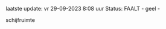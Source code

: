 laatste update: 
vr 29-09-2023  8:08   uur 
Status: FAALT - geel - 
<div class="service Y">schijfruimte</div>